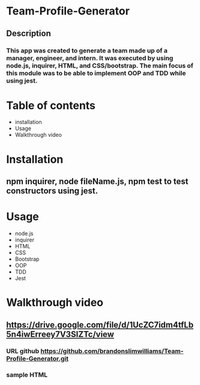 # Team-Profile-Generator
## Description
### This app was created to generate a team made up of a manager, engineer, and intern. It was executed by using node.js, inquirer, HTML, and CSS/bootstrap. The main focus of this module was to be able to implement OOP and TDD while using jest.
# Table of contents
- installation 
- Usage
- Walkthrough video
# Installation
## npm inquirer, node fileName.js, npm test to test constructors using jest.
# Usage
- node.js
- inquirer
- HTML
- CSS
- Bootstrap
- OOP
- TDD
- Jest
# Walkthrough video
## https://drive.google.com/file/d/1UcZC7idm4tfLb5n4iwErreey7V3SIZTc/view
### URL github https://github.com/brandonslimwilliams/Team-Profile-Generator.git
### sample HTML 
